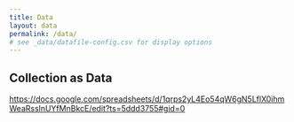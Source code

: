 ```yaml
---
title: Data
layout: data
permalink: /data/
# see _data/datafile-config.csv for display options
---
```


## Collection as Data

https://docs.google.com/spreadsheets/d/1qrps2yL4Eo54qW6gN5LflX0ihmWeaRsslnUYfMnBkcE/edit?ts=5ddd3755#gid=0
